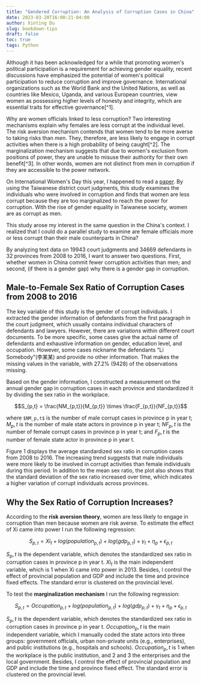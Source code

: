 ```yaml
---
title: "Gendered Corruption: An Analysis of Corruption Cases in China"
date: 2023-03-20T16:00:21-04:00
author: Xinting Du
slug: bookdown-tips
draft: false
toc: true
tags: Python
---
```



Although it has been acknowledged for a while that promoting women's political participation is a requirement for achieving gender equality, recent discussions have emphasized the potential of women's political participation to reduce corruption and improve governance. International organizations such as the World Bank and the United Nations, as well as countries like Mexico, Uganda, and various European countries, view women as possessing higher levels of honesty and integrity, which are essential traits for effective governance[^1]. 

Why are women officials linked to less corruption? Two interesting mechanisms explain why females are less corrupt at the individual level. The risk aversion mechanism contends that women tend to be more averse to taking risks than men. They, therefore, are less likely to engage in corrupt activities when there is a high probability of being caught[^2]. The marginalization mechanism suggests that due to women's exclusion from positions of power, they are unable to misuse their authority for their own benefit[^3]. In other words, women are not distinct from men in corruption if they are accessible to the power network.

On International Women's Day this year, I happened to read a [paper](https://doi.org/10.1111/gove.12752). By using the Taiwanese district court judgments, this study examines the individuals who were involved in corruption and finds that women are less corrupt because they are too marginalized to reach the power for corruption. With the rise of gender equality in Taiwanese society, women are as corrupt as men.

This study arose my interest in the same question in the China's context. I realized that I could do a parallel study to examine are female officials more or less corrupt than their male counterparts in China? 

By analyzing text data on 19943 court judgments and 34669 defendants in 32 provinces from 2008 to 2016, I want to answer two questions. First, whether women in China commit fewer corruption activities than men; and second, (if there is a gender gap) why there is a gender gap in corruption. 

## Male-to-Female Sex Ratio of Corruption Cases from 2008 to 2016

The key variable of this study is the gender of corrupt individuals. I extracted the gender information of defendants from the first paragraph in the court judgment, which usually contains individual characters of defendants and lawyers. However, there are variations within different court documents. To be more specific, some cases give the actual name of defendants and exhaustive information on gender, education level, and occupation. However, some cases nickname the defendants “Li Somebody”(李某某) and provide no other information. That makes the missing values in the variable, with 27.2\% (9428) of the observations missing.

Based on the gender information, I constructed a measurement on the annual gender gap in corruption cases in each province and standardized it by dividing the sex ratio in the workplace. 

$$S_{p,t} = \frac{NM_{p,t}}{M_{p,t}} \times  \frac{F_{p,t}}{NF_{p,t}}$$

where `$NM_p,t$` is the number of male corrupt cases in province p in year t; $M_p,t$ is the number of male state actors in province p in year t; $NF_p,t$ is the number of female corrupt cases in province p in year t; and $F_p,t$ is the number of female state actor in province p in year t.


Figure 1 displays the average standardized sex ratio in corruption cases from 2008 to 2016. The increasing trend suggests that male individuals were more likely to be involved in corrupt activities than female individuals during this period. In addition to the mean sex ratio, the plot also shows that the standard deviation of the sex ratio increased over time, which indicates a higher variation of corrupt individuals across provinces.

## Why the Sex Ratio of Corruption Increases?

According to the **risk aversion theory**, women are less likely to engage in corruption than men because women are risk averse. 
To estimate the effect of Xi came into power I run the following regression:

$$S_{p,t} = Xi_{t} + log(population_{p,t}) + log(gdp_{p,t}) + \gamma_{t} + \eta_{p}+\epsilon_{p,t} $$


$S_p,t$ is the dependent variable, which denotes the standardized sex ratio in corruption cases in province p in year t. $Xi_{t}$ is the main independent variable, which is 1 when Xi came into power in 2013. Besides, I control the effect of provincial population and GDP and include the time and province fixed effects. The standard error is clustered on the provincial level.

To test the **marginalization mechanism** I run the following regression:

$$S_{p,t} = Occupation_{p,t} + log(population_{p,t}) + log(gdp_{p,t}) + \gamma_{t} + \eta_{p}+\epsilon_{p,t} $$


$S_p,t$ is the dependent variable, which denotes the standardized sex ratio in corruption cases in province p in year t. $Occupation_p,t$ is the main independent variable, which I manually coded the state actors into three groups: government officials, urban non-private units (e.g., enterprises), and public institutions (e.g., hospitals and schools). $Occupation_p,t$ is 1 when the workplace is the public institution, and 2 and 3 the enterprises and the local government. Besides, I control the effect of provincial population and GDP and include the time and province fixed effect. The standard error is clustered on the provincial level.







